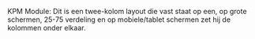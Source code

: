 KPM Module:
Dit is een twee-kolom layout die vast staat op een, op grote schermen, 25-75 verdeling en op mobiele/tablet schermen zet hij de kolommen onder elkaar.
